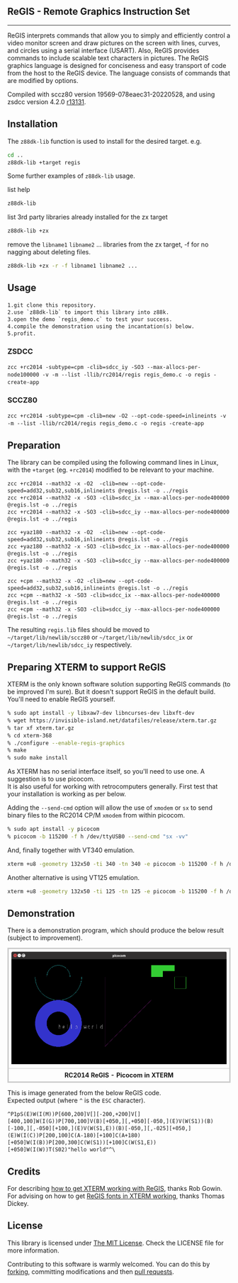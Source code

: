 ## ReGIS - Remote Graphics Instruction Set
------------

ReGIS interprets commands that allow you to simply and efficiently control a video monitor screen and draw pictures on the screen with lines, curves, and circles using a serial interface (USART). Also, ReGIS provides commands to include scalable text characters in pictures. The ReGIS graphics language is designed for conciseness and easy transport of code from the host to the ReGIS device. The language consists of commands that are modified by options.

Compiled with sccz80 version 19569-078eaec31-20220528, and using zsdcc version 4.2.0 [r13131](https://sourceforge.net/p/sdcc/code/13131/log/?path=/trunk/sdcc).

## Installation

The `z88dk-lib` function is used to install for the desired target. e.g.

```bash
cd ..
z88dk-lib +target regis
```

Some further examples of `z88dk-lib` usage.

list help
```bash
z88dk-lib
```

list 3rd party libraries already installed for the zx target
```bash
z88dk-lib +zx
```
remove the `libname1` `libname2` ... libraries from the zx target, -f for no nagging about deleting files.
```bash
z88dk-lib +zx -r -f libname1 libname2 ...
```

## Usage
    1.git clone this repository.
    2.use `z88dk-lib` to import this library into z88k.
    3.open the demo `regis_demo.c` to test your success.
    4.compile the demonstration using the incantation(s) below.
    5.profit.

### ZSDCC
`zcc +rc2014 -subtype=cpm -clib=sdcc_iy -SO3 --max-allocs-per-node100000 -v -m --list -llib/rc2014/regis regis_demo.c -o regis -create-app`

### SCCZ80
`zcc +rc2014 -subtype=cpm -clib=new -O2 --opt-code-speed=inlineints -v -m --list -llib/rc2014/regis regis_demo.c -o regis -create-app`

## Preparation

The library can be compiled using the following command lines in Linux, with the `+target` (eg. `+rc2014`) modified to be relevant to your machine.

```
zcc +rc2014 --math32 -x -O2  -clib=new --opt-code-speed=add32,sub32,sub16,inlineints @regis.lst -o ../regis
zcc +rc2014 --math32 -x -SO3 -clib=sdcc_ix --max-allocs-per-node400000 @regis.lst -o ../regis
zcc +rc2014 --math32 -x -SO3 -clib=sdcc_iy --max-allocs-per-node400000 @regis.lst -o ../regis
```

```
zcc +yaz180 --math32 -x -O2  -clib=new --opt-code-speed=add32,sub32,sub16,inlineints @regis.lst -o ../regis
zcc +yaz180 --math32 -x -SO3 -clib=sdcc_ix --max-allocs-per-node400000 @regis.lst -o ../regis
zcc +yaz180 --math32 -x -SO3 -clib=sdcc_iy --max-allocs-per-node400000 @regis.lst -o ../regis
```

```
zcc +cpm --math32 -x -O2 -clib=new --opt-code-speed=add32,sub32,sub16,inlineints @regis.lst -o ../regis
zcc +cpm --math32 -x -SO3 -clib=sdcc_ix --max-allocs-per-node400000 @regis.lst -o ../regis
zcc +cpm --math32 -x -SO3 -clib=sdcc_iy --max-allocs-per-node400000 @regis.lst -o ../regis
```

The resulting `regis.lib` files should be moved to `~/target/lib/newlib/sccz80` or `~/target/lib/newlib/sdcc_ix` or `~/target/lib/newlib/sdcc_iy` respectively.

## Preparing XTERM to support ReGIS

XTERM is the only known software solution supporting ReGIS commands (to be improved I'm sure). But it doesn't support ReGIS in the default build. You'll need to enable ReGIS yourself.
``` sh
% sudo apt install -y libxaw7-dev libncurses-dev libxft-dev
% wget https://invisible-island.net/datafiles/release/xterm.tar.gz
% tar xf xterm.tar.gz
% cd xterm-368
% ./configure --enable-regis-graphics
% make
% sudo make install
```

As XTERM has no serial interface itself, so you'll need to use one. A suggestion is to use picocom.<br>
It is also useful for working with retrocomputers generally. First test that your installation is working as per below.

Adding the `--send-cmd` option will allow the use of `xmodem` or `sx` to send binary files to the RC2014 CP/M `xmodem` from within picocom.

``` sh
% sudo apt install -y picocom
% picocom -b 115200 -f h /dev/ttyUSB0 --send-cmd "sx -vv"
```

And, finally together with VT340 emulation.
``` sh
xterm +u8 -geometry 132x50 -ti 340 -tn 340 -e picocom -b 115200 -f h /dev/ttyUSB0 --send-cmd "sx -vv"
```

Another alternative is using VT125 emulation.
``` sh
xterm +u8 -geometry 132x50 -ti 125 -tn 125 -e picocom -b 115200 -f h /dev/ttyUSB0 --send-cmd "sx -vv"
```

## Demonstration

There is a demonstration program, which should produce the below result (subject to improvement).

<div>
<table style="border: 2px solid #cccccc;">
<tbody>
<tr>
<td style="border: 1px solid #cccccc; padding: 6px;"><a href="https://github.com/feilipu/z88dk-libraries/blob/master/regis/demo/regis_demo.png" target="_blank"><img src="https://github.com/feilipu/z88dk-libraries/blob/master/regis/demo/regis_demo.png"/></a></td>
</tr>
<tr>
<th style="border: 1px solid #cccccc; padding: 6px;"><centre>RC2014 ReGIS - Picocom in XTERM<center></th>
</tr>
</tbody>
</table>
</div>

This is image generated from the below ReGIS code.<br>
Expected output (where `^` is the `ESC` character).
```
^P1pS(E)W(I(M))P[600,200]V[][-200,+200]V[][400,100]W(I(G))P[700,100]V(B)[+050,][,+050][-050,](E)V(W(S1))(B)[-100,][,-050][+100,](E)V(W(S1,E))(B)[-050,][,-025][+050,](E)W(I(C))P[200,100]C(A-180)[+100]C(A+180)[+050]W(I(B))P[200,300]C(W(S1))[+100]C(W(S1,E))[+050]W(I(W))T(S02)"hello world"^\
```

## Credits

For describing [how to get XTERM working with ReGIS](https://groups.google.com/g/rc2014-z80/c/fuji5iuJ3Jc/m/FNYwGGbaAQAJ), thanks Rob Gowin.<br>
For advising on how to get [ReGIS fonts in XTERM working](https://github.com/feilipu/z88dk-libraries/commit/107c23d2f31791b0a35bfc8833a7747a84544649#diff-45390165fce0bae9bf04313a098b2a42d5d727bf90d4be040f01ec0f7fee969d), thanks Thomas Dickey.

## License

This library is licensed under [The MIT License](http://opensource.org/licenses/mit-license.php). Check the LICENSE file for more information.

Contributing to this software is warmly welcomed. You can do this by [forking](https://help.github.com/articles/fork-a-repo), committing modifications and then [pull requests](https://help.github.com/articles/using-pull-requests).
